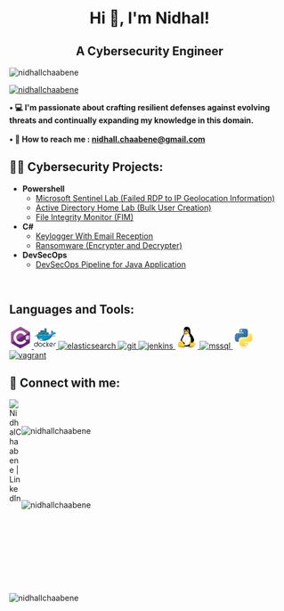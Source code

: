
<h1 align="center">Hi 👋, I'm Nidhal! <br/>
<h2 align="center"> A Cybersecurity Engineer </h2>
<p align="left"> <img src="https://komarev.com/ghpvc/?username=nidhallchaabene&label=Profile%20views&color=0e75b6&style=flat" alt="nidhallchaabene" /> </p>

<p align="left"> <a href="https://github.com/ryo-ma/github-profile-trophy"><img src="https://github-profile-trophy.vercel.app/?username=nidhallchaabene" alt="nidhallchaabene" /></a> </p>
  <b> • 💻	I'm passionate about crafting resilient defenses against evolving threats and continually expanding my knowledge in this domain.</br> </br></b>
  <b> • 📧	How to reach me : <a href="mailto:nidhall.chaabene@gmail.com">nidhall.chaabene@gmail.com</a></b>
  

<h2>👨‍💻 Cybersecurity Projects:</h2>

- <b>Powershell</b>
  - [Microsoft Sentinel Lab (Failed RDP to IP Geolocation Information)](https://github.com/nidhallchaabene/Sentinel-Lab.git)
  - [Active Directory Home Lab (Bulk User Creation)](https://github.com/nidhallchaabene/ActiveDirectoryLab.git)
  - [File Integrity Monitor (FIM)](https://github.com/nidhallchaabene/File-Integrity-Monitor.git)
- <b>C#</b>
  - [Keylogger With Email Reception](https://github.com/nidhallchaabene/Keylogger.git)
  - [Ransomware (Encrypter and Decrypter)](https://github.com/nidhallchaabene/Ransomware-Encrypt-Decrypt.git)
- <b>DevSecOps</b>
  - [DevSecOps Pipeline for Java Application](https://github.com/nidhallchaabene/DevSecOps.git)
 

<br><h2>Languages and Tools:</h3>
<p align="left"> <a href="https://www.w3schools.com/cs/" target="_blank" rel="noreferrer"> <img src="https://raw.githubusercontent.com/devicons/devicon/master/icons/csharp/csharp-original.svg" alt="csharp" width="40" height="40"/> </a> <a href="https://www.docker.com/" target="_blank" rel="noreferrer"> <img src="https://raw.githubusercontent.com/devicons/devicon/master/icons/docker/docker-original-wordmark.svg" alt="docker" width="40" height="40"/> </a> <a href="https://www.elastic.co" target="_blank" rel="noreferrer"> <img src="https://www.vectorlogo.zone/logos/elastic/elastic-icon.svg" alt="elasticsearch" width="40" height="40"/> </a> <a href="https://git-scm.com/" target="_blank" rel="noreferrer"> <img src="https://www.vectorlogo.zone/logos/git-scm/git-scm-icon.svg" alt="git" width="40" height="40"/> </a> <a href="https://www.jenkins.io" target="_blank" rel="noreferrer"> <img src="https://www.vectorlogo.zone/logos/jenkins/jenkins-icon.svg" alt="jenkins" width="40" height="40"/> </a> <a href="https://www.linux.org/" target="_blank" rel="noreferrer"> <img src="https://raw.githubusercontent.com/devicons/devicon/master/icons/linux/linux-original.svg" alt="linux" width="40" height="40"/> </a> <a href="https://www.microsoft.com/en-us/sql-server" target="_blank" rel="noreferrer"> <img src="https://www.svgrepo.com/show/303229/microsoft-sql-server-logo.svg" alt="mssql" width="40" height="40"/> </a> <a href="https://www.python.org" target="_blank" rel="noreferrer"> <img src="https://raw.githubusercontent.com/devicons/devicon/master/icons/python/python-original.svg" alt="python" width="40" height="40"/> </a> <a href="https://www.vagrantup.com/" target="_blank" rel="noreferrer"> <img src="https://www.vectorlogo.zone/logos/vagrantup/vagrantup-icon.svg" alt="vagrant" width="40" height="40"/> </a> </p>




<h2> 🤳 Connect with me:</h2>

[<img align="left" alt="NidhalChaabene | LinkedIn" width="22px" src="https://raw.githubusercontent.com/rahuldkjain/github-profile-readme-generator/master/src/images/icons/Social/linked-in-alt.svg" />][linkedin]

[linkedin]: https://www.linkedin.com/in/nidhal-chaabene/ 

<br><br><p><img align="left" src="https://github-readme-stats.vercel.app/api/top-langs?username=nidhallchaabene&show_icons=true&locale=en&layout=compact" alt="nidhallchaabene" /></p><br><br><br><br><br><br><br>

<p><img align="Left" src="https://github-readme-stats.vercel.app/api?username=nidhallchaabene&show_icons=true&locale=en" alt="nidhallchaabene" /></p><br><br><br><br><br><br><br><br><br>

<p><img align="left" src="https://github-readme-streak-stats.herokuapp.com/?user=nidhallchaabene&" alt="nidhallchaabene" /></p>

<!--
**nidhallchaabene/nidhallchaabene** is a ✨ _special_ ✨ repository because its `README.md` (this file) appears on your GitHub profile.

Here are some ideas to get you started:

- 🔭 I’m currently working on ...
- 🌱 I’m currently learning ...
- 👯 I’m looking to collaborate on ...
- 🤔 I’m looking for help with ...
- 💬 Ask me about ...
- 📫 How to reach me: ...
- 😄 Pronouns: ...
- ⚡ Fun fact: ...
-->
